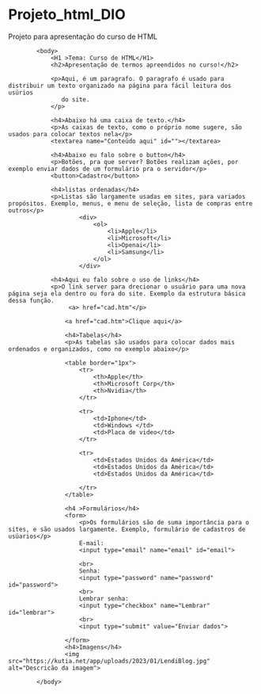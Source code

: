 # Projeto_html_DIO
Projeto para apresentação do curso de HTML

<html>
            <head>
                <title>Apresentação de projeto de curso de HTML</title>
            </head>
            
            <body>
                <H1 >Tema: Curso de HTML</H1>
                <h2>Apresentação de termos apreendidos no curso!</h2>

                <p>Aqui, é um paragrafo. O paragrafo é usado para distribuir um texto organizado na página para fácil leitura dos usúrios
                   do site. 
                </p>

                <h4>Abaixo há uma caixa de texto.</h4>
                <p>As caixas de texto, como o próprio nome sugere, são usados para colocar textos nela</p>
                <textarea name="Conteúdo aqui" id=""></textarea>

                <h4>Abaixo eu falo sobre o button</h4>
                <p>Botões, pra que server? Botões realizam ações, por exemplo enviar dados de um formulário pra o servidor</p>
                <button>Cadastro</button>

                <h4>listas ordenadas</h4>
                <p>Listas são largamente usadas em sites, para variados propósitos. Exemplo, menus, e menu de seleção, lista de compras entre outros</p>
                        <div>
                            <ol>
                                <li>Apple</li>
                                <li>Microsoft</li>
                                <li>Openai</li>
                                <li>Samsung</li>
                            </ol>
                        </div> 

                <h4>Aqui eu falo sobre o uso de links</h4>
                <p>O link server para drecionar o usuário para uma nova página seja ela dentro ou fora do site. Exemplo da estrutura básica dessa função.
                     <a> href="cad.htm"</p> 

                    <a href="cad.htm">Clique aqui</a>

                    <h4>Tabelas</h4>    
                    <p>As tabelas são usados para colocar dados mais ordenados e organizados, como no exemplo abaixo</p>

                    <table border="1px">
                        <tr>
                            <th>Apple</th>
                            <th>Microsoft Corp</th>
                            <th>Nvidia</th>
                        </tr>
                    
                        <tr>
                            <td>Iphone</td>
                            <td>Windows </td>
                            <td>Placa de video</td>
                        </tr>

                        <tr>
                            <td>Estados Unidos da América</td>
                            <td>Estados Unidos da América</td>
                            <td>Estados Unidos da América</td>

                        </tr>
                    </table>

                    <h4 >Formulários</h4>
                    <form>
                        <p>Os formulários são de suma importância para o sites, e são usados largamente. Exemplo, formulário de cadastros de usúarios</p>
                        E-mail:
                        <input type="email" name="email" id="email">

                        <br>
                        Senha:
                        <input type="password" name="password" id="password">
                        <br>
                        Lembrar senha:
                        <input type="checkbox" name="Lembrar" id="lembrar">
                        <br>
                        <input type="submit" value="Enviar dados">

                    </form>
                    <h4>Imagens</h4>
                    <img src="https://kutia.net/app/uploads/2023/01/LendiBlog.jpg" alt="Descricão da imagem">
                    
            </body>


</html>